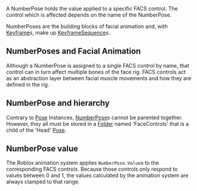 A NumberPose holds the value applied to a specific FACS control. The control
which is affected depends on the name of the NumberPose.

NumberPoses are the building blocks of facial animation and, with [Keyframe](https://create.roblox.com/docs/reference/engine/classes/Keyframe)s,
make up [KeyframeSequence](https://create.roblox.com/docs/reference/engine/classes/KeyframeSequence)s.

## NumberPoses and Facial Animation

Although a NumberPose is assigned to a single FACS control by name, that
control can in turn affect multiple bones of the face rig. FACS controls act
as an abstraction layer between facial muscle movements and how they are
defined in the rig.

## NumberPose and hierarchy

Contrary to [Pose](https://create.roblox.com/docs/reference/engine/classes/Pose) Instances, [NumberPose](https://create.roblox.com/docs/reference/engine/classes/NumberPose)s cannot be parented together.
However, they all must be stored in a [Folder](https://create.roblox.com/docs/reference/engine/classes/Folder) named 'FaceControls' that is a
child of the 'Head' [Pose](https://create.roblox.com/docs/reference/engine/classes/Pose).

## NumberPose value

The Roblox animation system applies `NumberPose.Value`s to the corresponding
FACS controls. Because those controls only respond to values between 0 and 1,
the values calculated by the animation system are always clamped to that
range.